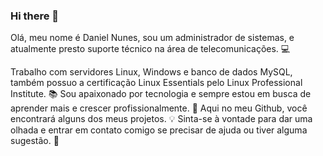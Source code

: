 ### Hi there 👋

<!--
**dnielnunes/dnielnunes** is a ✨ _special_ ✨ repository because its `README.md` (this file) appears on your GitHub profile.

Aqui estão algumas ideias para você começar:

- 🔭 Atualmente estou trabalhando em ...
- 🌱 Atualmente estou aprendendo...
- 👯 Estou procurando colaborar em...
- 🤔 Estou procurando ajuda com...
- Pergunte-me 💬 sobre...
- 📫 Como chegar até mim: ...
- 😄 Pronomes: ...
- ⚡ Curiosidade: ...
-->

Olá, meu nome é Daniel Nunes, sou um administrador de sistemas, e atualmente presto suporte técnico na área de telecomunicações. 💻

Trabalho com servidores Linux, Windows e banco de dados MySQL, também possuo a certificação Linux Essentials pelo Linux Professional Institute. 📚
Sou apaixonado por tecnologia e sempre estou em busca de aprender mais e crescer profissionalmente. 🚀
Aqui no meu Github, você encontrará alguns dos meus projetos. 💡
Sinta-se à vontade para dar uma olhada e entrar em contato comigo se precisar de ajuda ou tiver alguma sugestão. 🤝
